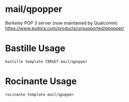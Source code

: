 # mail/qpopper
Berkeley POP 3 server (now maintained by Qualcomm)
https://www.eudora.com/products/unsupported/qpopper/

# Bastille Usage
```shell
bastille template TARGET mail/qpopper
```

# Rocinante Usage
```shell
rocinante template mail/qpopper
```
